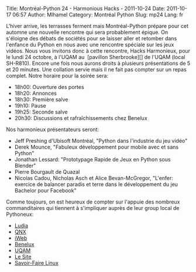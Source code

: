 Title: Montréal-Python 24 - Harmonious Hacks - 2011-10-24
Date: 2011-10-17 06:57
Author: Mlhamel
Category: Montréal Python
Slug: mp24
Lang: fr

<div>
L'hiver arrive, les terrasses ferment mais Montréal-Python prépare pour
cet automne une nouvelle rencontre qui sera probablement épique. On
s'éloigne des débats de sociétés pour se laisser aller et retomber dans
l'enfance du Python en nous avec une rencontre spéciale sur les jeux
vidéos. Nous vous invitons donc à cette rencontre, Hacks Harmonieux,
pour le lundi 24 octobre, à l'UQAM au  [pavillon Sherbrooke][] de l'UQAM
(local SH-R810). Encore une fois nous aurons droits à
plusieurs présentations de 5 et 20 minutes. Une collation servie mais il
ne fait pas compter sur un repas complet. Notre horaire pour la soirée
sera:

-   18h00: Ouverture des portes
-   18h20: Annonces
-   18h30: Première salve
-   19h10: Pause
-   19h25: Seconde salve
-   20h30: Discussions et rafraîchissements chez Benelux

Nos harmonieux présentateurs seront:

-   Jeff Preshing d'Ubisoft Montréal, "Python dans l'industrie du jeu
    vidéo"
-   Derek Mounce, "Fabuleux développement pour mobile avec et sans
    Python"
-   Jonathan Lessard: "Prototypage Rapide de Jeux en Python sous
    Blender"
-   Pierre Bourgault de Quazal
-   Nicolas Cadou, Nicholas Asch et Alice Bevan-McGregor, "L'enfer:
    exercice de balancer paradis et terre dans le développement du jeu
    Bachelor pour Facebook"

Comme toujours, on est heureux de compter sur l'appuie des nombreux
commanditaires qui tiennent à s'impliquer auprès de leur group local de
Pythoneux:

-   [Ludia][]
-   [QNX][]
-   [iWeb][]
-   [Benelux][]
-   [UQAM][]
-   [Le Site][]
-   [Savoir-Faire Linux][]

</div>

  [pavillon Sherbrooke]: http://www.uqam.ca/campus/pavillons/sh.htm
  [Ludia]: http://www.ludia.com/
  [QNX]: http://www.qnx.com/
  [iWeb]: http://iweb.ca/
  [Benelux]: http://www.brasseriebenelux.com/
  [UQAM]: http://uqam.ca/
  [Le Site]: http://lesite.ca/
  [Savoir-Faire Linux]: http://savoirfairelinux.com/
